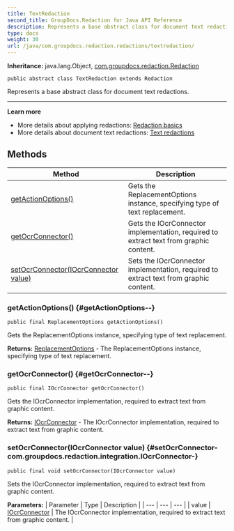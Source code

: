 ```yaml
---
title: TextRedaction
second_title: GroupDocs.Redaction for Java API Reference
description: Represents a base abstract class for document text redactions.
type: docs
weight: 30
url: /java/com.groupdocs.redaction.redactions/textredaction/
---
```

**Inheritance:**
java.lang.Object, [com.groupdocs.redaction.Redaction](../../com.groupdocs.redaction/redaction)
```
public abstract class TextRedaction extends Redaction
```

Represents a base abstract class for document text redactions.

--------------------

**Learn more**

 *  More details about applying redactions: [Redaction basics][]
 *  More details about document text redactions: [Text redactions][]


[Redaction basics]: https://docs.groupdocs.com/redaction/java/redaction-basics/
[Text redactions]: https://docs.groupdocs.com/redaction/java/text-redactions/
## Methods

| Method | Description |
| --- | --- |
| [getActionOptions()](#getActionOptions--) | Gets the  ReplacementOptions  instance, specifying type of text replacement. |
| [getOcrConnector()](#getOcrConnector--) | Gets the  IOcrConnector  implementation, required to extract text from graphic content. |
| [setOcrConnector(IOcrConnector value)](#setOcrConnector-com.groupdocs.redaction.integration.IOcrConnector-) | Sets the  IOcrConnector  implementation, required to extract text from graphic content. |
### getActionOptions() {#getActionOptions--}
```
public final ReplacementOptions getActionOptions()
```


Gets the  ReplacementOptions  instance, specifying type of text replacement.

**Returns:**
[ReplacementOptions](../../com.groupdocs.redaction.redactions/replacementoptions) - The  ReplacementOptions  instance, specifying type of text replacement.
### getOcrConnector() {#getOcrConnector--}
```
public final IOcrConnector getOcrConnector()
```


Gets the  IOcrConnector  implementation, required to extract text from graphic content.

**Returns:**
[IOcrConnector](../../com.groupdocs.redaction.integration/iocrconnector) - The  IOcrConnector  implementation, required to extract text from graphic content.
### setOcrConnector(IOcrConnector value) {#setOcrConnector-com.groupdocs.redaction.integration.IOcrConnector-}
```
public final void setOcrConnector(IOcrConnector value)
```


Sets the  IOcrConnector  implementation, required to extract text from graphic content.

**Parameters:**
| Parameter | Type | Description |
| --- | --- | --- |
| value | [IOcrConnector](../../com.groupdocs.redaction.integration/iocrconnector) | The  IOcrConnector  implementation, required to extract text from graphic content. |

